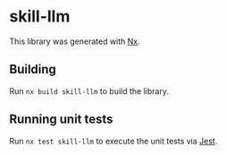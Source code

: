 # skill-llm

This library was generated with [Nx](https://nx.dev).

## Building

Run `nx build skill-llm` to build the library.

## Running unit tests

Run `nx test skill-llm` to execute the unit tests via [Jest](https://jestjs.io).
